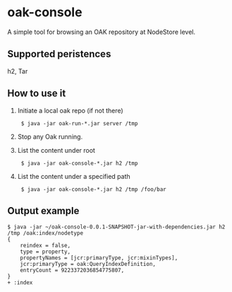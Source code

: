 oak-console
===========

A simple tool for browsing an OAK repository at NodeStore level.

Supported peristences
---------------------

h2, Tar

How to use it
-------------

1. Initiate a local oak repo (if not there)

        $ java -jar oak-run-*.jar server /tmp

2. Stop any Oak running.
3. List the content under root

        $ java -jar oak-console-*.jar h2 /tmp

4. List the content under a specified path

        $ java -jar oak-console-*.jar h2 /tmp /foo/bar

Output example
--------------

    $ java -jar ~/oak-console-0.0.1-SNAPSHOT-jar-with-dependencies.jar h2 /tmp /oak:index/nodetype
    {
        reindex = false,
        type = property,
        propertyNames = [jcr:primaryType, jcr:mixinTypes],
        jcr:primaryType = oak:QueryIndexDefinition,
        entryCount = 9223372036854775807,
    }
    + :index

